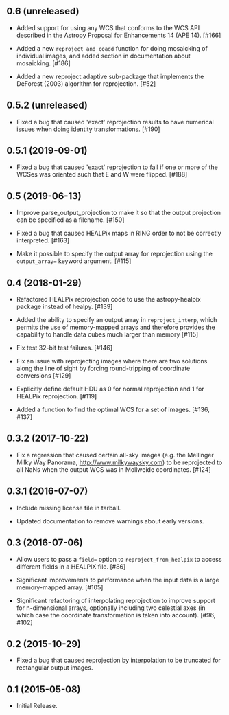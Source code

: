 0.6 (unreleased)
----------------

- Added support for using any WCS that conforms to the WCS API described
  in the Astropy Proposal for Enhancements 14 (APE 14). [#166]

- Added a new ``reproject_and_coadd`` function for doing mosaicking of
  individual images, and added section in documentation about mosaicking.
  [#186]

- Added a new reproject.adaptive sub-package that implements the DeForest
  (2003) algorithm for reprojection. [#52]

0.5.2 (unreleased)
------------------

- Fixed a bug that caused 'exact' reprojection results to have numerical
  issues when doing identity transformations. [#190]

0.5.1 (2019-09-01)
------------------

- Fixed a bug that caused 'exact' reprojection to fail if one or more of
  the WCSes was oriented such that E and W were flipped. [#188]

0.5 (2019-06-13)
----------------

- Improve parse_output_projection to make it so that the output projection
  can be specified as a filename. [#150]

- Fixed a bug that caused HEALPix maps in RING order to not be correctly
  interpreted. [#163]

- Make it possible to specify the output array for reprojection using the
  ``output_array=`` keyword argument. [#115]

0.4 (2018-01-29)
----------------

- Refactored HEALPix reprojection code to use the astropy-healpix package
  instead of healpy. [#139]

- Added the ability to specify an output array in ``reproject_interp``, which
  permits the use of memory-mapped arrays and therefore provides the capability
  to handle data cubes much larger than memory [#115]

- Fix test 32-bit test failures. [#146]

- Fix an issue with reprojecting images where there are two solutions along
  the line of sight by forcing round-tripping of coordinate conversions [#129]

- Explicitly define default HDU as 0 for normal reprojection and 1 for
  HEALPix reprojection. [#119]

- Added a function to find the optimal WCS for a set of images. [#136, #137]

0.3.2 (2017-10-22)
------------------

- Fix a regression that caused certain all-sky images (e.g. the Mellinger Milky
  Way Panorama, http://www.milkywaysky.com) to be reprojected to all NaNs when
  the output WCS was in Mollweide coordinates. [#124]

0.3.1 (2016-07-07)
------------------

- Include missing license file in tarball.

- Updated documentation to remove warnings about early versions.

0.3 (2016-07-06)
----------------

- Allow users to pass a ``field=`` option to ``reproject_from_healpix``
  to access different fields in a HEALPIX file. [#86]

- Significant improvements to performance when the input data is a large
  memory-mapped array. [#105]

- Significant refactoring of interpolating reprojection to improve support for
  n-dimensional arrays, optionally including two celestial axes (in which
  case the coordinate transformation is taken into account). [#96, #102]

0.2 (2015-10-29)
----------------

- Fixed a bug that caused reprojection by interpolation to be truncated for
  rectangular output images.

0.1 (2015-05-08)
----------------

- Initial Release.
